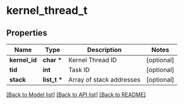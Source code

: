 # kernel_thread_t

## Properties
Name | Type | Description | Notes
------------ | ------------- | ------------- | -------------
**kernel_id** | **char \*** | Kernel Thread ID | [optional] 
**tid** | **int** | Task ID | [optional] 
**stack** | **list_t \*** | Array of stack addresses | [optional] 

[[Back to Model list]](../README.md#documentation-for-models) [[Back to API list]](../README.md#documentation-for-api-endpoints) [[Back to README]](../README.md)


